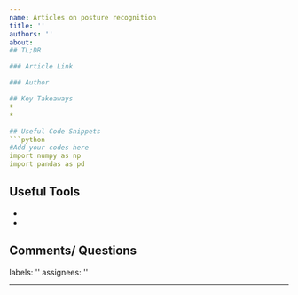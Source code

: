 ```yaml
---
name: Articles on posture recognition
title: ''
authors: ''
about: 
## TL;DR

### Article Link

### Author

## Key Takeaways
* 
* 

## Useful Code Snippets
```python
#Add your codes here
import numpy as np
import pandas as pd

```

## Useful Tools
* 
* 

## Comments/ Questions
labels: ''
assignees: ''

---
```




